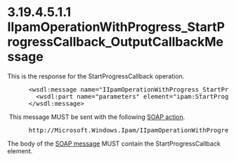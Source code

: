<html dir="LTR" xmlns:mshelp="http://msdn.microsoft.com/mshelp" xmlns:ddue="http://ddue.schemas.microsoft.com/authoring/2003/5" xmlns:xlink="http://www.w3.org/1999/xlink" xmlns:tool="http://www.microsoft.com/tooltip">
 <body>
 <div id="header">
 <h1 class="heading">3.19.4.5.1.1 IIpamOperationWithProgress_StartProgressCallback_OutputCallbackMessage</h1>
 </div>
 <div id="mainSection">
 <div id="mainBody">
 <div id="allHistory" class="saveHistory"></div>
 <div id="sectionSection0" class="section" name="collapseableSection">
 

<p>This is the response for the StartProgressCallback
operation.</p>

<dl>
<dd>
<div><pre> &lt;wsdl:message name=&quot;IIpamOperationWithProgress_StartProgressCallback_OutputCallbackMessage&quot;&gt;
   &lt;wsdl:part name=&quot;parameters&quot; element=&quot;ipam:StartProgressCallback&quot; /&gt;
 &lt;/wsdl:message&gt;
</pre></div>
</dd></dl>

<p> This message MUST be sent with the following <a href="21b4a631-8f28-420f-822f-c5f879d5046e.md#gt_c1358651-96c1-4ce0-8e1f-b0b7a94145e3">SOAP action</a>.</p>

<dl>
<dd>
<div><pre> http://Microsoft.Windows.Ipam/IIpamOperationWithProgress/StartProgressCallback
</pre></div>
</dd></dl>

<p>The body of the <a href="21b4a631-8f28-420f-822f-c5f879d5046e.md#gt_96185df3-4677-478c-b239-f72fcf514c59">SOAP message</a> MUST contain
the StartProgressCallback element.</p>


 </div>
 </div>
 </div>
 </body>
</html>